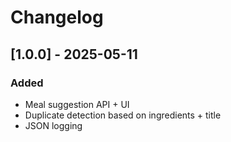 # Changelog

## [1.0.0] - 2025-05-11
### Added
- Meal suggestion API + UI
- Duplicate detection based on ingredients + title
- JSON logging

